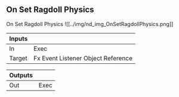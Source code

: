 ## On Set Ragdoll Physics
On Set Ragdoll Physics
![[../img/nd_img_OnSetRagdollPhysics.png]]

|Inputs||
|--|--|
| In | Exec |
| Target | Fx Event Listener Object Reference |

|Outputs||
|--|--|
| Out | Exec |
